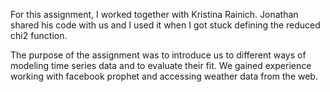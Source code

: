 For this assignment, I worked together with Kristina Rainich. Jonathan shared his code with us and I used it when I got stuck defining the reduced chi2 function. 

The purpose of the assignment was to introduce us to different ways of modeling time series data and to evaluate their fit. We gained experience working with facebook prophet and accessing weather data from the web. 
